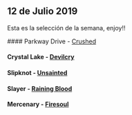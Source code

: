 12 de Julio 2019
----

Esta es la selección de la semana, enjoy!!




#### Parkway Drive  - [Crushed](https://www.youtube.com/watch?v=9m4685liWb0)

#### Crystal Lake - [Devilcry](https://www.youtube.com/watch?v=yjr9TZjTqIM)

#### Slipknot - [Unsainted](https://www.youtube.com/watch?v=VpATBBRajP8)

#### Slayer - [Raining Blood](https://www.youtube.com/watch?v=d3-ITn0e00U)

#### Mercenary - [Firesoul](https://www.youtube.com/watch?v=OX3wKFYuwbs)





